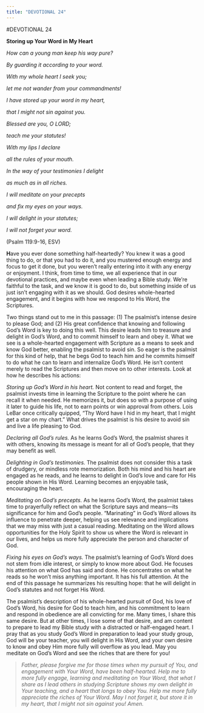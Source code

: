 ```yaml
---
title: "DEVOTIONAL 24"
---
```

#DEVOTIONAL 24

**Storing up Your Word in My Heart**

*How can a young man keep his way pure?*

*By guarding it according to your word.*

*With my whole heart I seek you;*

*let me not wander from your commandments!*

*I have stored up your word in my heart,*

*that I might not sin against you.*

*Blessed are you, O LORD;*

*teach me your statutes!*

*With my lips I declare*

*all the rules of your mouth.*

*In the way of your testimonies I delight*

*as much as in all riches.*

*I will meditate on your precepts*

*and fix my eyes on your ways.*

*I will delight in your statutes;*

*I will not forget your word.*

(Psalm 119:9-16, ESV)

**H**ave you ever done something half-heartedly? You knew it was a good
thing to do, or that you had to do it, and you mustered enough energy
and focus to get it done, but you weren’t really entering into it with
any energy or enjoyment. I think, from time to time, we all experience
that in our devotional practices, and maybe even when leading a Bible
study. We’re faithful to the task, and we know it is good to do, but
something inside of us just isn’t engaging with it as we should. God
desires whole-hearted engagement, and it begins with how we respond to
His Word, the Scriptures.

Two things stand out to me in this passage: (1) The psalmist’s intense
desire to please God; and (2) His great confidence that knowing and
following God’s Word is key to doing this well. This desire leads him to
treasure and delight in God’s Word, and to commit himself to learn and
obey it. What we see is a whole-hearted engagement with Scripture as a
means to seek and know God better, enabling the psalmist to avoid sin.
So eager is the psalmist for this kind of help, that he begs God to
teach him and he commits himself to do what he can to learn and
internalize God’s Word. He isn’t content merely to read the Scriptures
and then move on to other interests. Look at how he describes his
actions:

*Storing up God’s Word in his heart.* Not content to read and forget,
the psalmist invests time in learning the Scripture to the point where
he can recall it when needed. He memorizes it, but does so with a
purpose of using it later to guide his life, not to earn points or win
approval from others. Lois LeBar once critically quipped, “Thy Word have
I hid in my heart, that I might get a star on my chart.” What drives the
psalmist is his desire to avoid sin and live a life pleasing to God.

*Declaring all God’s rules.* As he learns God’s Word, the psalmist
shares it with others, knowing its message is meant for all of God’s
people, that they may benefit as well.

*Delighting in God’s testimonies.* The psalmist does not consider this a
task of drudgery, or mindless rote memorization. Both his mind and his
heart are engaged as he reads, and he learns to delight in God’s love
and care for His people shown in His Word. Learning becomes an enjoyable
task, encouraging the heart.

*Meditating on God’s precepts.* As he learns God’s Word, the psalmist
takes time to prayerfully reflect on what the Scripture says and
means—its significance for him and God’s people. “Marinating” in God’s
Word allows its influence to penetrate deeper, helping us see relevance
and implications that we may miss with just a casual reading. Meditating
on the Word allows opportunities for the Holy Spirit to show us where
the Word is relevant in our lives, and helps us more fully appreciate
the person and character of God.

*Fixing his eyes on God’s ways.* The psalmist’s learning of God’s Word
does not stem from idle interest, or simply to know more about God. He
focuses his attention on what God has said and done. He concentrates on
what he reads so he won’t miss anything important. It has his full
attention. At the end of this passage he summarizes his resulting hope:
that he will delight in God’s statutes and not forget His Word.

The psalmist’s description of his whole-hearted pursuit of God, his love
of God’s Word, his desire for God to teach him, and his commitment to
learn and respond in obedience are all convicting for me. Many times, I
share this same desire. But at other times, I lose some of that desire,
and am content to prepare to lead my Bible study with a distracted or
half-engaged heart. I pray that as you study God’s Word in preparation
to lead your study group, God will be your teacher, you will delight in
His Word, and your own desire to know and obey Him more fully will
overflow as you lead. May you meditate on God’s Word and see the riches
that are there for you!

> *Father, please forgive me for those times when my pursuit of You, and
> engagement with Your Word, have been half-hearted. Help me to more
> fully engage, learning and meditating on Your Word, that what I share
> as I lead others in studying Scripture shows my own delight in Your
> teaching, and a heart that longs to obey You. Help me more fully
> appreciate the riches of Your Word. May I not forget it, but store it
> in my heart, that I might not sin against you! Amen.*
